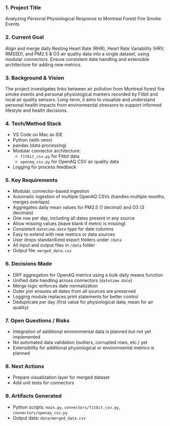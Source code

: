 ### 1. Project Title
Analyzing Personal Physiological Response to Montreal Forest Fire Smoke Events

### 2. Current Goal
Align and merge daily Resting Heart Rate (RHR), Heart Rate Variability (HRV, RMSSD), and PM2.5 & O3 air quality data into a single dataset, using modular connectors. Ensure consistent date handling and extensible architecture for adding new metrics.

### 3. Background & Vision
The project investigates links between air pollution from Montreal forest fire smoke events and personal physiological markers recorded by Fitbit and local air quality sensors. Long-term, it aims to visualize and understand personal health impacts from environmental stressors to support informed lifestyle and health decisions.

### 4. Tech/Method Stack
- VS Code on Mac as IDE
- Python (with venv)
- pandas (data processing)
- Modular connector architecture:
  - `fitbit_csv.py` for Fitbit data
  - `openaq_csv.py` for OpenAQ CSV air quality data
- Logging for process feedback

### 5. Key Requirements
- Modular, connector-based ingestion
- Automatic ingestion of multiple OpenAQ CSVs (handles multiple months, merges overlaps)
- Aggregates daily mean values for PM2.5 (1 decimal) and O3 (3 decimals)
- One row per day, including all dates present in any source
- Allow missing values (leave blank if metric is missing)
- Consistent `datetime.date` type for date columns
- Easy to extend with new metrics or data sources
- User drops standardized export folders under `/data`
- All input and output files in `/data` folder
- Output file: `merged_data.csv`

### 6. Decisions Made
- DRY aggregation for OpenAQ metrics using a bulk daily means function
- Unified date handling across connectors (`datetime.date`)
- Merge logic enforces date normalization
- Outer join ensures all dates from all sources are preserved
- Logging module replaces print statements for better control
- Deduplicate per day (first value for physiological data; mean for air quality)

### 7. Open Questions / Risks
- Integration of additional environmental data is planned but not yet implemented
- No automated data validation (outliers, corrupted rows, etc.) yet
- Extensibility for additional physiological or environmental metrics is planned

### 8. Next Actions
- Prepare visualization layer for merged dataset
- Add unit tests for connectors

### 9. Artifacts Generated
- Python scripts: `main.py`, `connectors/fitbit_csv.py`, `connectors/openaq_csv.py`
- Output data: `data/merged_data.csv`